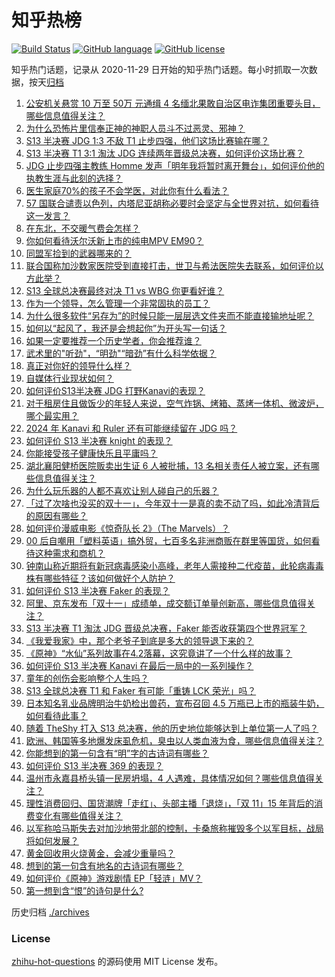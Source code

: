 # 知乎热榜
[![Build Status](https://github.com/ToWeLong/zhihu-hot-questions/workflows/CI/badge.svg)](https://github.com/ToWeLong/zhihu-hot-questions/actions)
[![GitHub language](https://img.shields.io/badge/language-golang-orange.svg)](https://golang.org/)
[![GitHub license](https://img.shields.io/github/license/ToWeLong/zhihu-hot-questions)](https://github.com/ToWeLong/zhihu-hot-questions/blob/main/LICENSE)

知乎热门话题，记录从 2020-11-29 日开始的知乎热门话题。每小时抓取一次数据，按天[归档](./archives)

<!-- BEGIN -->

1. [公安机关悬赏 10 万至 50万 元通缉 4 名缅北果敢自治区电诈集团重要头目，哪些信息值得关注？](https://www.zhihu.com/question/629924503)
1. [为什么恐怖片里信奉正神的神职人员斗不过恶灵、邪神？](https://www.zhihu.com/question/543052194)
1. [S13 半决赛 JDG 1:3 不敌 T1 止步四强，他们这场比赛输在哪？](https://www.zhihu.com/question/629944560)
1. [S13 半决赛 T1 3:1 淘汰 JDG 连续两年晋级总决赛，如何评价这场比赛？](https://www.zhihu.com/question/629932216)
1. [JDG 止步四强主教练 Homme 发声「明年我将暂时离开舞台」，如何评价他的执教生涯与此刻的选择？](https://www.zhihu.com/question/629947665)
1. [医生家庭70%的孩子不会学医，对此你有什么看法？](https://www.zhihu.com/question/629583140)
1. [57 国联合谴责以色列，内塔尼亚胡称必要时会坚定与全世界对抗，如何看待这一发言？](https://www.zhihu.com/question/629938163)
1. [在东北，不交暖气费会怎样？](https://www.zhihu.com/question/628883017)
1. [你如何看待沃尔沃新上市的纯电MPV EM90？](https://www.zhihu.com/question/629950984)
1. [同盟军捡到的武器哪来的？](https://www.zhihu.com/question/628482682)
1. [联合国称加沙数家医院受到直接打击，世卫与希法医院失去联系，如何评价以方此举？](https://www.zhihu.com/question/629941061)
1. [S13 全球总决赛最终对决 T1 vs WBG 你更看好谁？](https://www.zhihu.com/question/629944276)
1. [作为一个领导，怎么管理一个非常固执的员工？](https://www.zhihu.com/question/629343019)
1. [为什么很多软件“另存为”的时候只能一层层选文件夹而不能直接输地址呢？](https://www.zhihu.com/question/628399152)
1. [如何以“起风了，我还是会想起你”为开头写一句话？](https://www.zhihu.com/question/629868166)
1. [如果一定要推荐一个历史学者，你会推荐谁？](https://www.zhihu.com/question/621253280)
1. [武术里的"听劲"，“明劲"“暗劲”有什么科学依据？](https://www.zhihu.com/question/626500726)
1. [真正对你好的领导什么样？](https://www.zhihu.com/question/629308361)
1. [自媒体行业现状如何？](https://www.zhihu.com/question/480844849)
1. [如何评价S13半决赛 JDG 打野Kanavi的表现？](https://www.zhihu.com/question/629944500)
1. [对于租房住且做饭少的年轻人来说，空气炸锅、烤箱、蒸烤一体机、微波炉，哪个最实用？](https://www.zhihu.com/question/515562533)
1. [2024 年 Kanavi 和 Ruler 还有可能继续留在 JDG 吗？](https://www.zhihu.com/question/624486484)
1. [如何评价 S13 半决赛 knight 的表现？](https://www.zhihu.com/question/629922617)
1. [你能接受孩子健康快乐且平庸吗？](https://www.zhihu.com/question/629930446)
1. [湖北襄阳健桥医院贩卖出生证 6 人被批捕，13 名相关责任人被立案，还有哪些信息值得关注？](https://www.zhihu.com/question/629927344)
1. [为什么玩乐器的人都不喜欢让别人碰自己的乐器？](https://www.zhihu.com/question/377421755)
1. [「过了次啥也没买的双十一」，今年双十一是真的卖不动了吗，如此冷清背后的原因有哪些？](https://www.zhihu.com/question/629937136)
1. [如何评价漫威电影《惊奇队长 2》（The Marvels）？](https://www.zhihu.com/question/629159066)
1. [00 后自嘲用「塑料英语」搞外贸，七百多名非洲商贩在群里等国货，如何看待这种需求和商机？](https://www.zhihu.com/question/629774496)
1. [钟南山称近期将有新冠病毒感染小高峰，老年人需接种二代疫苗，此轮病毒毒株有哪些特征？该如何做好个人防护？](https://www.zhihu.com/question/629855713)
1. [如何评价 S13 半决赛 Faker 的表现？](https://www.zhihu.com/question/629938245)
1. [阿里、京东发布「双十一」成绩单，成交额订单量创新高，哪些信息值得关注？](https://www.zhihu.com/question/629916403)
1. [S13 半决赛 T1 淘汰 JDG 晋级总决赛，Faker 能否收获第四个世界冠军？](https://www.zhihu.com/question/629924361)
1. [《我爱我家》中，那个老爷子到底是多大的领导退下来的？](https://www.zhihu.com/question/50253581)
1. [《原神》“水仙”系列故事在4.2落幕，这究竟讲了一个什么样的故事？](https://www.zhihu.com/question/629696967)
1. [如何评价 S13 半决赛 Kanavi 在最后一局中的一系列操作？](https://www.zhihu.com/question/629944295)
1. [童年的创伤会影响整个人生吗？](https://www.zhihu.com/question/565697130)
1. [S13 全球总决赛 T1 和 Faker 有可能「重铸 LCK 荣光」吗？](https://www.zhihu.com/question/629260103)
1. [日本知名乳业品牌明治牛奶检出兽药，宣布召回 4.5 万瓶已上市的瓶装牛奶，如何看待此事？](https://www.zhihu.com/question/629922322)
1. [随着 TheShy 打入 S13 总决赛，他的历史地位能够达到上单位第一人了吗？](https://www.zhihu.com/question/629869857)
1. [欧洲、韩国等多地爆发床虱危机，臭虫以人类血液为食，哪些信息值得关注？](https://www.zhihu.com/question/629914594)
1. [你能想到的第一句含有“明”字的古诗词有哪些？](https://www.zhihu.com/question/629851853)
1. [如何评价 S13 半决赛 369 的表现？](https://www.zhihu.com/question/629922536)
1. [温州市永嘉县桥头镇一民房坍塌，4 人遇难，具体情况如何？哪些信息值得关注？](https://www.zhihu.com/question/629913421)
1. [理性消费回归、国货潮牌「走红」、头部主播「退烧」，「双 11」15 年背后的消费变化有哪些值得关注？](https://www.zhihu.com/question/629917908)
1. [以军称哈马斯失去对加沙地带北部的控制，卡桑旅称摧毁多个以军目标，战局将如何发展？](https://www.zhihu.com/question/629913412)
1. [黄金回收用火烧黄金，会减少重量吗？](https://www.zhihu.com/question/616345521)
1. [想到的第一句含有地名的古诗词有哪些？](https://www.zhihu.com/question/629940158)
1. [如何评价《原神》游戏剧情 EP「轻涟」MV？](https://www.zhihu.com/question/629738068)
1. [第一想到含“恨”的诗句是什么?](https://www.zhihu.com/question/629888470)

<!-- END -->

历史归档 [./archives](./archives)


### License
[zhihu-hot-questions](https://github.com/towelong/zhihu-hot-questions) 的源码使用 MIT License 发布。